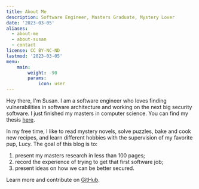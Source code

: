 ```yaml
---
title: About Me
description: Software Engineer, Masters Graduate, Mystery Lover
date: '2023-03-05'
aliases:
  - about-me
  - about-susan
  - contact
license: CC BY-NC-ND
lastmod: '2023-03-05'
menu:
    main: 
        weight: -90
        params:
            icon: user
---
```


Hey there, I'm Susan. I am a software engineer who loves finding vulnerabilities in software architecture and working on the next big security software. I just finished my masters in computer science. You can find my thesis [here](thesis.pdf). 

In my free time, I like to read mystery novels, solve puzzles, bake and cook new recipes, and learn different hobbies with the supervision of my favorite pup, Lucy. The goal of this blog is to:

1. present my masters research in less than 100 pages; 
2. record the experience of trying to get that first software job; 
3. present ideas on how we can be better secured.


<!-- Hugo makes use of a variety of open source projects including: -->

<!-- * https://github.com/yuin/goldmark
* https://github.com/alecthomas/chroma
* https://github.com/muesli/smartcrop
* https://github.com/spf13/cobra
* https://github.com/spf13/viper -->

<!-- Hugo is ideal for blogs, corporate websites, creative portfolios, online magazines, single page applications or even a website with thousands of pages.

Hugo is for people who want to hand code their own website without worrying about setting up complicated runtimes, dependencies and databases.

Websites built with Hugo are extremelly fast, secure and can be deployed anywhere including, AWS, GitHub Pages, Heroku, Netlify and any other hosting provider. -->

Learn more and contribute on [GitHub](https://github.com/gohugoio).
